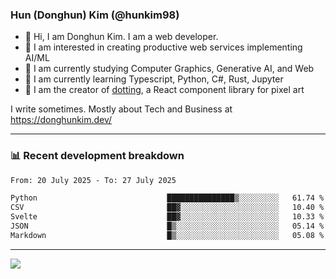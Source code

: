 ### Hun (Donghun) Kim (@hunkim98)

- 👋 Hi, I am Donghun Kim. I am a web developer. 
- 🤔 I am interested in creating productive web services implementing AI/ML
- 🔭 I am currently studying Computer Graphics, Generative AI, and Web 
- 🌱 I am currently learning Typescript, Python, C#, Rust, Jupyter
- 🎨 I am the creator of [dotting](https://github.com/hunkim98/dotting), a React component library for pixel art

I write sometimes. Mostly about Tech and Business at https://donghunkim.dev/

---
### 📊 Recent development breakdown
<!--START_SECTION:waka-->

```txt
From: 20 July 2025 - To: 27 July 2025

Python                             ███████████████▒░░░░░░░░░   61.74 %
CSV                                ██▓░░░░░░░░░░░░░░░░░░░░░░   10.40 %
Svelte                             ██▓░░░░░░░░░░░░░░░░░░░░░░   10.33 %
JSON                               █▒░░░░░░░░░░░░░░░░░░░░░░░   05.14 %
Markdown                           █▒░░░░░░░░░░░░░░░░░░░░░░░   05.08 %
```

<!--END_SECTION:waka-->
---

<!-- <div align='center'> -->
  <img align="center" src="https://github-readme-stats.vercel.app/api?username=hunkim98&theme=dark&show_icons=true"/>
<!-- </div> -->
<!--
**hunkim98/hunkim98** is a ✨ _special_ ✨ repository because its `README.md` (this file) appears on your GitHub profile.

Here are some ideas to get you started:

- 🔭 I’m currently working on ...
- 🌱 I’m currently learning ...
- 👯 I’m looking to collaborate on ...
- 🤔 I’m looking for help with ...
- 💬 Ask me about ...
- 📫 How to reach me: ...
- 😄 Pronouns: ...
- ⚡ Fun fact: ...
-->

